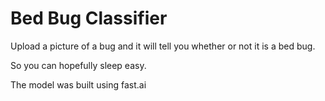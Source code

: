 # Bed Bug Classifier

Upload a picture of a bug and it will tell you whether or not it is a bed bug.

So you can hopefully sleep easy.

The model was built using fast.ai

